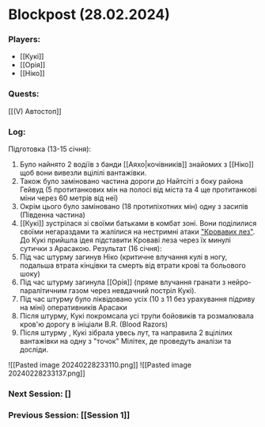 # Blockpost (28.02.2024)

### Players:
- [[Кукі]]
- [[Орія]]
- [[Ніко]]
### Quests:
[[(V) Автостоп]]

### Log:
Підготовка (13-15 січня):
1. Було найнято 2 водіїв з банди [[Аяхо|кочівників]] знайомих з [[Ніко]] щоб вони вивезли вцілілі вантажівки. 
2. Також було заміновано частина дороги до Найтсіті з боку района Гейвуд (5 протитанкових мін на полосі від міста та 4 ще протитанкові міни через 60 метрів від неї)
3. Окрім цього було заміновано (18 протипіхотних мін) одну з засипів (Південна частина)
4. [[Кукі]] зустрілася зі своїми батьками в комбат зоні. Вони поділилися своїми негараздами та жалілися на нестримні атаки ["Кровавих лез"](https://cyberpunk.fandom.com/wiki/Blood_Razors). До Кукі прийшла ідея підставити Кроваві леза через їх минулі сутички з Арасакою.
Результат (16 січня):
1. Під час штурму загинув Ніко (критичне влучання кулі в ногу, подальша втрата кінцівки та смерть від втрати крові та больового шоку)
2. Під час штурму загинула [[Орія]] (пряме влучання гранати з нейро-паралітичним газом через невдачний постріл Кукі).
3. Під час штурму було ліквідовано усіх (10 з 11 без урахування підриву на міні) оперативників Арасаки
4. Після штурму, Кукі покромсала усі трупи бойовиків та розмалювала кров'ю дорогу в ініціали B.R. (Blood Razors)
5. Після штурму , Кукі зібрала увесь лут, та направила 2 вцілілих вантажівки на одну з "точок" Мілітех, де проведуть аналізи та досліди.

![[Pasted image 20240228233110.png]]
![[Pasted image 20240228233137.png]]


### Next Session: []
### Previous Session: [[Session 1]]
